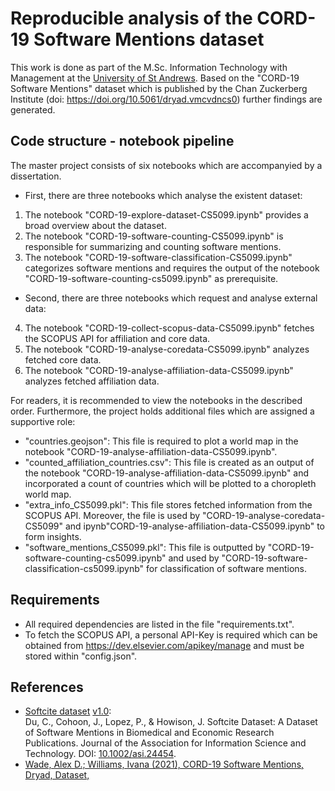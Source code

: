 # Reproducible analysis of the CORD-19 Software Mentions dataset
This work is done as part of the M.Sc. Information Technology with Management at the [University of St Andrews](https://www.st-andrews.ac.uk/).
Based on the "CORD-19 Software Mentions" dataset which is published by the Chan Zuckerberg Institute (doi: https://doi.org/10.5061/dryad.vmcvdncs0) further findings are generated. 

## Code structure - notebook pipeline
The master project consists of six notebooks which are accompanyied by a dissertation. 
* First, there are three notebooks which analyse the existent dataset: 
1. The notebook "CORD-19-explore-dataset-CS5099.ipynb" provides a broad overview about the dataset.
2. The notebook "CORD-19-software-counting-CS5099.ipynb" is responsible for summarizing and counting software mentions. 
3. The notebook "CORD-19-software-classification-CS5099.ipynb" categorizes software mentions and requires the output of the notebook "CORD-19-software-counting-cs5099.ipynb" as prerequisite. 
* Second, there are three notebooks which request and analyse external data: 
4. The notebook "CORD-19-collect-scopus-data-CS5099.ipynb" fetches the SCOPUS API for affiliation and core data.
5. The notebook "CORD-19-analyse-coredata-CS5099.ipynb" analyzes fetched core data.
6. The notebook "CORD-19-analyse-affiliation-data-CS5099.ipynb" analyzes fetched affiliation data. 

For readers, it is recommended to view the notebooks in the described order. 
Furthermore, the project holds additional files which are assigned a supportive role: 
* "countries.geojson": This file is required to plot a world map in the notebook "CORD-19-analyse-affiliation-data-CS5099.ipynb".
* "counted_affiliation_countries.csv": This file is created as an output of the notebook "CORD-19-analyse-affiliation-data-CS5099.ipynb" and incorporated a count of countries which will be plotted to a choropleth world map.
* "extra_info_CS5099.pkl": This file stores fetched information from the SCOPUS API. Moreover, the file is used by "CORD-19-analyse-coredata-CS5099" and ipynb"CORD-19-analyse-affiliation-data-CS5099.ipynb" to form insights. 
* "software_mentions_CS5099.pkl": This file is outputted by "CORD-19-software-counting-cs5099.ipynb" and used by "CORD-19-software-classification-cs5099.ipynb" for classification of software mentions. 

## Requirements
* All required dependencies are listed in the file "requirements.txt".
* To fetch the SCOPUS API, a personal API-Key is required which can be obtained from https://dev.elsevier.com/apikey/manage and must be stored within "config.json".

## References
- [Softcite dataset](https://github.com/howisonlab/softcite-dataset) [v1.0](https://github.com/howisonlab/softcite-dataset/releases/tag/v1.0):  
Du, C., Cohoon, J., Lopez, P., & Howison, J. Softcite Dataset: A Dataset of Software Mentions in Biomedical and Economic Research Publications. Journal of the Association for Information Science and Technology. DOI: [10.1002/asi.24454](https://doi.org/10.1002/asi.24454).
- [Wade, Alex D.; Williams, Ivana (2021), CORD-19 Software Mentions, Dryad, Dataset,](https://doi.org/10.5061/dryad.vmcvdncs0)

